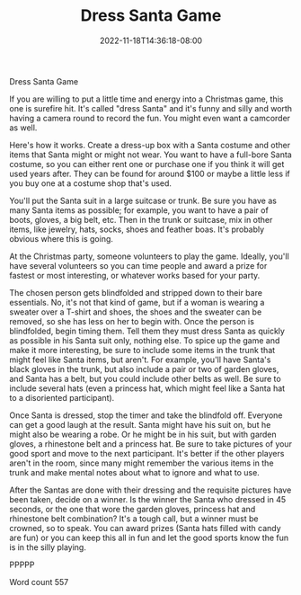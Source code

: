 ﻿---
title: "Dress Santa Game"
date: 2022-11-18T14:36:18-08:00
description: "Holiday Games & Activities Tips for Web Success"
featured_image: "/images/Holiday Games & Activities.jpg"
tags: ["Holiday Games & Activities"]
---

Dress Santa Game

If you are willing to put a little time and energy into a Christmas game, this one is surefire hit. It's called "dress Santa" and it's funny and silly and worth having a camera round to record the fun. You might even want a camcorder as well. 

Here's how it works. Create a dress-up box with a Santa costume and other items that Santa might or might not wear. You want to have a full-bore Santa costume, so you can either rent one or purchase one if you think it will get used years after. They can be found for around $100 or maybe a little less if you buy one at a costume shop that's used. 

You'll put the Santa suit in a large suitcase or trunk. Be sure you have as many Santa items as possible; for example, you want to have a pair of boots, gloves, a big belt, etc. Then in the trunk or suitcase, mix in other items, like jewelry, hats, socks, shoes and feather boas. It's probably obvious where this is going.

At the Christmas party, someone volunteers to play the game. Ideally, you'll have several volunteers so you can time people and award a prize for fastest or most interesting, or whatever works based for your party. 

The chosen person gets blindfolded and stripped down to their bare essentials. No, it's not that kind of game, but if a woman is wearing a sweater over a T-shirt and shoes, the shoes and the sweater can be removed, so she has less on her to begin with. Once the person is blindfolded, begin timing them. Tell them they must dress Santa as quickly as possible in his Santa suit only, nothing else. To spice up the game and make it more interesting, be sure to include some items in the trunk that might feel like Santa items, but aren't. For example, you'll have Santa's black gloves in the trunk, but also include a pair or two of garden gloves, and Santa has a belt, but you could include other belts as well. Be sure to include several hats (even a princess hat, which might feel like a Santa hat to a disoriented participant).

Once Santa is dressed, stop the timer and take the blindfold off. Everyone can get a good laugh at the result. Santa might have his suit on, but he might also be wearing a robe. Or he might be in his suit, but with garden gloves, a rhinestone belt and a princess hat. Be sure to take pictures of your good sport and move to the next participant. It's better if the other players aren't in the room, since many might remember the various items in the trunk and make mental notes about what to ignore and what to use. 

After the Santas are done with their dressing and the requisite pictures have been taken, decide on a winner. Is the winner the Santa who dressed in 45 seconds, or the one that wore the garden gloves, princess hat and rhinestone belt combination? It's a tough call, but a winner must be crowned, so to speak. You can award prizes (Santa hats filled with candy are fun) or you can keep this all in fun and let the good sports know the fun is in the silly playing. 

PPPPP

Word count 557



